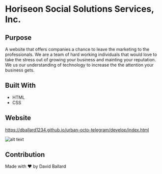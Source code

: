 # Horiseon Social Solutions Services, Inc.

## Purpose
A website that offers companies a chance to leave the marketing to the professionals. We are a team of hard working individuals that would love to take the stress out of growing your business and mainting your reputation. We us our understanding of technology to increase the the attention your business gets.

## Built With
* HTML
* CSS

## Website
https://dballard1234.github.io/urban-octo-telegram/develop/index.html  

![alt text](https://github.com/DBallard1234/urban-octo-telegram/blob/main/develop/assets/images/Screen%20Shot%202021-12-04%20at%2021.02.38.png?raw=true)

## Contribution
Made with ❤️ by David Ballard

